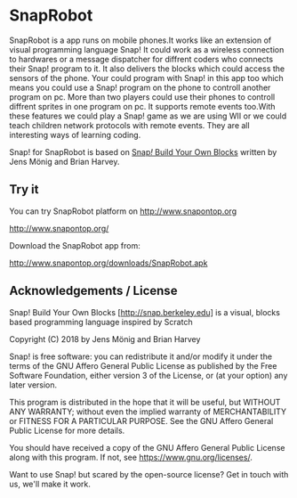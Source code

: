 # SnapRobot

SnapRobot is a app runs on mobile phones.It works like an extension of visual programming language Snap!
It could work as a wireless connection to hardwares or a message dispatcher for diffrent coders who connects their Snap! program to it.
It also delivers the blocks which could access the sensors of the phone.
Your could program with Snap! in this app too which means you could use a Snap! program on the phone to controll another program on pc. 
More than two players could use their phones to controll diffrent sprites in one program on pc.
It supports remote events too.With these features we could play a Snap! game as we are using WII or we could teach children network protocols with remote events.
They are all interesting ways of learning coding.

Snap! for SnapRobot is based on [Snap<i>!</i> Build Your Own Blocks](http://snap.berkeley.edu) written by Jens Mönig and Brian Harvey.



## Try it

You can try SnapRobot platform on http://www.snapontop.org

http://www.snapontop.org/

Download the SnapRobot app from:

http://www.snapontop.org/downloads/SnapRobot.apk




## Acknowledgements / License

Snap! Build Your Own Blocks [http://snap.berkeley.edu] is a 
visual, blocks based programming language inspired by Scratch


Copyright (C) 2018 by Jens Mönig and Brian Harvey

Snap! is free software: you can redistribute it and/or modify
it under the terms of the GNU Affero General Public License as
published by the Free Software Foundation, either version 3 of
the License, or (at your option) any later version.

This program is distributed in the hope that it will be useful,
but WITHOUT ANY WARRANTY; without even the implied warranty of
MERCHANTABILITY or FITNESS FOR A PARTICULAR PURPOSE.  See the
GNU Affero General Public License for more details.

You should have received a copy of the GNU Affero General Public License
along with this program. If not, see <https://www.gnu.org/licenses/>.

Want to use Snap! but scared by the open-source license? Get in touch with us,
we'll make it work.
